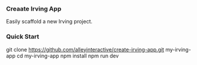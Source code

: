 ### Creaate Irving App
Easily scaffold a new Irving project.

### Quick Start
git clone https://github.com/alleyinteractive/create-irving-app.git my-irving-app
cd my-irving-app
npm install
npm run dev
